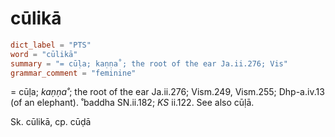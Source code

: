 # cūlikā

``` toml
dict_label = "PTS"
word = "cūlikā"
summary = "= cūḷa; kaṇṇa˚; the root of the ear Ja.ii.276; Vis"
grammar_comment = "feminine"
```

= cūḷa; *kaṇṇa˚*; the root of the ear Ja.ii.276; Vism.249, Vism.255; Dhp\-a.iv.13 (of an elephant). ˚baddha SN.ii.182; *KS* ii.122. See also cūḷā.

Sk. cūlikā, cp. cūḍā

